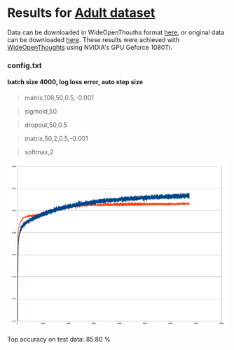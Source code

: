 # Results for [Adult dataset](http://archive.ics.uci.edu/ml/datasets/Adult)

Data can be downloaded in WideOpenThouths format [here](todo), or original data can be downloaded [here](http://archive.ics.uci.edu/ml/machine-learning-databases/adult/). These results were achieved with [WideOpenThoughts](https://github.com/pepe78/WideOpenThoughts) using NVIDIA's GPU Geforce 1080Ti.

### config.txt

#### batch size 4000, log loss error, auto step size

> matrix,108,50,0.5,-0.001

> sigmoid,50

> dropout,50,0.5

> matrix,50,2,0.5,-0.001

> softmax,2

![graphG](./pics/adult01.png)

Top accuracy on test data: 85.80 %
